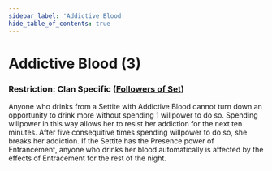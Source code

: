 ```yaml
---
sidebar_label: 'Addictive Blood'
hide_table_of_contents: true
---
```


# Addictive Blood (3)

### Restriction: Clan Specific ([Followers of Set](<../Clans/Followers of Set>))

Anyone who drinks from a Settite with Addictive Blood cannot turn down an opportunity to drink more without spending 1 willpower to do so. Spending willpower in this way allows her to resist her addiction for the next ten minutes. After five consequitive times spending willpower to do so, she breaks her addiction. If the Settite has the Presence power of Entrancement, anyone who drinks her blood automatically is affected by the effects of Entracement for the rest of the night.
